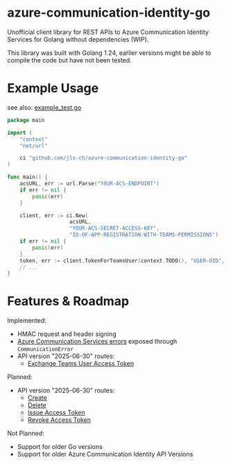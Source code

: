# azure-communication-identity-go
Unofficial client library for REST APIs to Azure Communication Identity Services for Golang without dependencies (WIP).

This library was built with Golang 1.24, earlier versions might be able to compile the code but have not been tested.

# Example Usage


see also: [example_test.go](./example_test.go)

```go
package main

import (
	"context"
	"net/url"

	ci "github.com/jls-ch/azure-communication-identity-go"
)

func main() {
	acsURL, err := url.Parse("YOUR-ACS-ENDPOINT")
	if err != nil {
		panic(err)
	}

	client, err := ci.New(
			        acsURL,
			        "YOUR-ACS-SECRET-ACCESS-KEY",
			        "ID-OF-APP-REGISTRATION-WITH-TEAMS-PERMISSIONS")
	if err != nil {
		panic(err)
	}
	token, err := client.TokenForTeamsUser(context.TODO(), "USER-OID", "ENTRA-TOKEN-WITH-TEAMS-SCOPE")
    // ...
}

```


# Features & Roadmap

Implemented:
- HMAC request and header signing
- [Azure Communication Services errors](https://learn.microsoft.com/en-us/rest/api/communication/identity/communication-identity/create?view=rest-communication-identity-2025-06-30&tabs=HTTP#communicationerror) 
exposed through `CommunicationError`
- API version "2025-06-30" routes:
    - [Exchange Teams User Access Token](https://learn.microsoft.com/en-us/rest/api/communication/identity/communication-identity/exchange-teams-user-access-token?view=rest-communication-identity-2025-06-30&tabs=HTTP)

Planned:
- API version "2025-06-30" routes:
    - [Create](https://learn.microsoft.com/en-us/rest/api/communication/identity/communication-identity/create?view=rest-communication-identity-2025-06-30&tabs=HTTP)
    - [Delete](https://learn.microsoft.com/en-us/rest/api/communication/identity/communication-identity/delete?view=rest-communication-identity-2025-06-30&tabs=HTTP)
    - [Issue Access Token](https://learn.microsoft.com/en-us/rest/api/communication/identity/communication-identity/issue-access-token?view=rest-communication-identity-2025-06-30&tabs=HTTP)
    - [Revoke Access Token](https://learn.microsoft.com/en-us/rest/api/communication/identity/communication-identity/revoke-access-tokens?view=rest-communication-identity-2025-06-30&tabs=HTTP)

Not Planned:
- Support for older Go versions
- Support for older Azure Communication Identity API Versions

